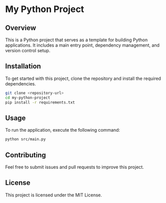 # My Python Project

## Overview
This is a Python project that serves as a template for building Python applications. It includes a main entry point, dependency management, and version control setup.

## Installation
To get started with this project, clone the repository and install the required dependencies.

```bash
git clone <repository-url>
cd my-python-project
pip install -r requirements.txt
```

## Usage
To run the application, execute the following command:

```bash
python src/main.py
```

## Contributing
Feel free to submit issues and pull requests to improve this project.

## License
This project is licensed under the MIT License.